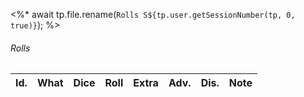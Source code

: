 <%* 
	await tp.file.rename(`Rolls S${tp.user.getSessionNumber(tp, 0, true)}`);
%>

###### Rolls
| Id. | What           | Dice | Roll | Extra | Adv. | Dis. | Note                             |
| --- | -------------- | ---- | ---- | ----- | ---- | ---- | -------------------------------- |